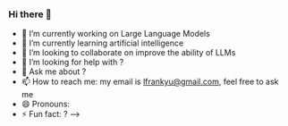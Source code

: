 ### Hi there 👋

- 🔭 I’m currently working on Large Language Models
- 🌱 I’m currently learning artificial intelligence
- 👯 I’m looking to collaborate on improve the ability of LLMs
- 🤔 I’m looking for help with ?
- 💬 Ask me about ?
- 📫 How to reach me: my email is lfrankyu@gmail.com, feel free to ask me
- 😄 Pronouns: 
- ⚡ Fun fact: ?
-->
